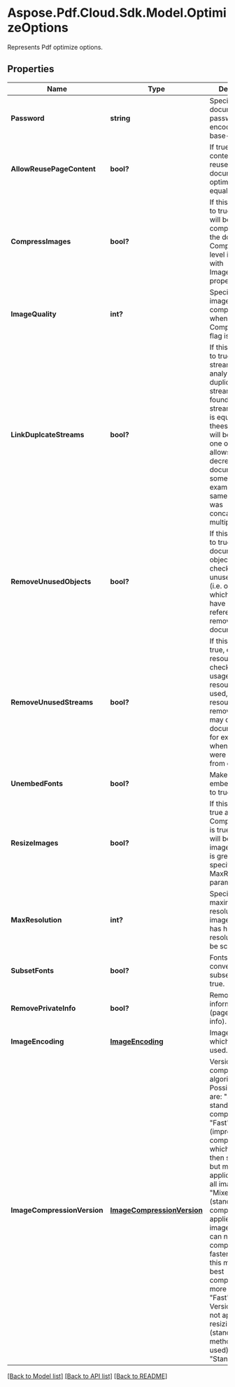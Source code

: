 ﻿# Aspose.Pdf.Cloud.Sdk.Model.OptimizeOptions
Represents Pdf optimize options.

## Properties

Name | Type | Description | Notes
------------ | ------------- | ------------- | -------------
**Password** | **string** | Specifies document password (if any) encoded with base-64. | [optional] 
**AllowReusePageContent** | **bool?** | If true page contents will be reused when document is optimized for equal pages. | [optional] 
**CompressImages** | **bool?** | If this flag is set to true images will be compressed in the document. Compression level is specified with ImageQuality property. | [optional] 
**ImageQuality** | **int?** | Specifies level of image compression when CompressImages flag is used. | [optional] 
**LinkDuplcateStreams** | **bool?** | If this flag is set to true, Resource streams will be analyzed. If duplicate streams are found (i.e. if stream contents is equal), then thees streams will be stored as one object.  This allows to decrease document size in some cases (for example, when same document was concatenated multiple times). | [optional] 
**RemoveUnusedObjects** | **bool?** | If this flag is set to true, all document objects will be checked and unused objects (i.e. objects which does not have any reference) are removed from document. | [optional] 
**RemoveUnusedStreams** | **bool?** | If this flag set to true, every resource is checked on it&#39;s usage. If resource is never used, then resources is removed. This may decrease document size for example when pages were extracted from document.  | [optional] 
**UnembedFonts** | **bool?** | Make fonts not embedded if set to true.  | [optional] 
**ResizeImages** | **bool?** | If this flag set to true and CompressImages is true images will be resized if image resolution is greater then specified MaxResolution parameter. | [optional] 
**MaxResolution** | **int?** | Specifies maximum resolution of images. If image has higher resolution it will be scaled. | [optional] 
**SubsetFonts** | **bool?** | Fonts will be converted into subsets if set to true. | [optional] 
**RemovePrivateInfo** | **bool?** | Remove private information (page piece info). | [optional] 
**ImageEncoding** | [**ImageEncoding**](ImageEncoding.md) | Image encode which will be used. | [optional] 
**ImageCompressionVersion** | [**ImageCompressionVersion**](ImageCompressionVersion.md) | Version of compression algorithm. Possible values are: &quot;Standard&quot; - standard compression, &quot;Fast&quot; - fast (improved compression which is faster then standard but may be applicable not for all images), &quot;Mixed&quot; - mixed (standard compression is applied to images which can not be compressed by  faster algorithm, this may give best compression but more slow then &quot;Fast&quot; algorithm. Version &quot;Fast&quot; is not applicable for resizing images (standard method will be used). Default is &quot;Standard&quot;. | [optional] 

[[Back to Model list]](../README.md#documentation-for-models) [[Back to API list]](../README.md#documentation-for-api-endpoints) [[Back to README]](../README.md)

